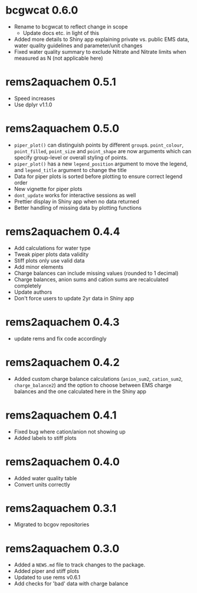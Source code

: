 # bcgwcat 0.6.0
* Rename to bcgwcat to reflect change in scope
  * Update docs etc. in light of this
* Added more details to Shiny app explaining private vs. public EMS data, 
  water quality guidelines and parameter/unit changes
* Fixed water quality summary to exclude Nitrate and Nitrate limits when measured as N (not applicable here)

# rems2aquachem 0.5.1
* Speed increases
* Use dplyr v1.1.0

# rems2aquachem 0.5.0
* `piper_plot()` can distinguish points by different `group`s. `point_colour`,
  `point_filled`, `point_size` and `point_shape` are now arguments which can 
  specify group-level or overall styling of points. 
* `piper_plot()` has a new `legend_position` argument to move the legend, and
  `legend_title` argument to change the title
* Data for piper plots is sorted before plotting to ensure correct legend order
* New vignette for piper plots
* `dont_update` works for interactive sessions as well
* Prettier display in Shiny app when no data returned
* Better handling of missing data by plotting functions

# rems2aquachem 0.4.4
* Add calculations for water type
* Tweak piper plots data validity
* Stiff plots only use valid data
* Add minor elements
* Charge balances can include missing values (rounded to 1 decimal)
* Charge balances, anion sums and cation sums are recalculated completely
* Update authors
* Don't force users to update 2yr data in Shiny app

# rems2aquachem 0.4.3
* update rems and fix code accordingly

# rems2aquachem 0.4.2
* Added custom charge balance calculations (`anion_sum2`, `cation_sum2`, `charge_balance2`) 
and the option to choose between EMS charge balances and the one calculated here in the Shiny app

# rems2aquachem 0.4.1
* Fixed bug where cation/anion not showing up
* Added labels to stiff plots

# rems2aquachem 0.4.0
* Added water quality table
* Convert units correctly

# rems2aquachem 0.3.1

* Migrated to bcgov repositories

# rems2aquachem 0.3.0

* Added a `NEWS.md` file to track changes to the package.
* Added piper and stiff plots
* Updated to use rems v0.6.1
* Add checks for 'bad' data with charge balance
